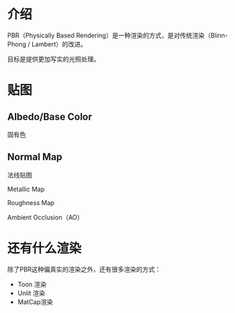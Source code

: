 

# 介绍

PBR（Physically Based Rendering）是一种渲染的方式，是对传统渲染（Blinn-Phong / Lambert）的改进。

目标是提供更加写实的光照处理。


# 贴图



## Albedo/Base Color

固有色

## Normal Map

法线贴图


Metallic Map


Roughness Map


Ambient Occlusion（AO）




# 还有什么渲染


除了PBR这种偏真实的渲染之外，还有很多渲染的方式：
- Toon 渲染
- Unlit 渲染
- MatCap渲染